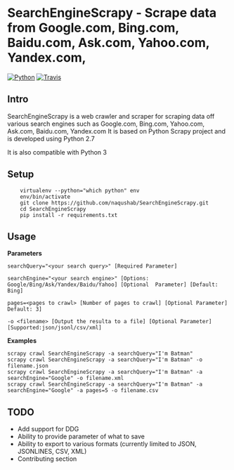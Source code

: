 # SearchEngineScrapy - Scrape data from Google.com, Bing.com, Baidu.com, Ask.com, Yahoo.com, Yandex.com,  

 [![Python](https://img.shields.io/badge/Python-2.7%2C%203.6-brightgreen.svg)](http://www.python.org/download/) [![Travis](https://img.shields.io/travis/rust-lang/rust.svg)]()

## Intro

SearchEngineScrapy is a web crawler and scraper for scraping data off
various search engines such as Google.com, Bing.com, Yahoo.com,
Ask.com, Baidu.com, Yandex.com It is based on Python Scrapy project and is developed
using Python 2.7

It is also compatible with Python 3


## Setup

```
    virtualenv --python="which python" env
    env/bin/activate
    git clone https://github.com/naqushab/SearchEngineScrapy.git
    cd SearchEngineScrapy
    pip install -r requirements.txt
```

## Usage

**Parameters** 
```
searchQuery="<your search query>" [Required Parameter] 

searchEngine="<your search engine>" [Options: Google/Bing/Ask/Yandex/Baidu/Yahoo] [Optional  Parameter] [Default: Bing] 

pages=<pages to crawl> [Number of pages to crawl] [Optional Parameter] Default: 3] 

-o <filename> [Output the resulta to a file] [Optional Parameter] [Supported:json/jsonl/csv/xml]
```

**Examples** 
```
scrapy crawl SearchEngineScrapy -a searchQuery="I'm Batman"
scrapy crawl SearchEngineScrapy -a searchQuery="I'm Batman" -o filename.json 
scrapy crawl SearchEngineScrapy -a searchQuery="I'm Batman" -a searchEngine="Google" -o filename.xml 
scrapy crawl SearchEngineScrapy -a searchQuery="I'm Batman" -a searchEngine="Google" -a pages=5 -o filename.csv
```


## TODO

-   Add support for DDG
-   Ability to provide parameter of what to save
-   Ability to export to various formats (currently limited to JSON,
    JSONLINES, CSV, XML)
-   Contributing section
